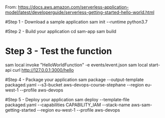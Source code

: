 From: https://docs.aws.amazon.com/serverless-application-model/latest/developerguide/serverless-getting-started-hello-world.html

#Step 1 - Download a sample application
sam init --runtime python3.7

#Step 2 - Build your application
cd sam-app
sam build

# Step 3 - Test the function
sam local invoke "HelloWorldFunction" -e events/event.json
sam local start-api
curl http://127.0.0.1:3000/hello 

#Step 4 - Package your application
sam package --output-template packaged.yaml --s3-bucket aws-devops-course-stephane --region eu-west-1 --profile aws-devops

#Step 5 - Deploy your application
sam deploy --template-file packaged.yaml --capabilities CAPABILITY_IAM --stack-name aws-sam-getting-started --region eu-west-1 --profile aws-devops